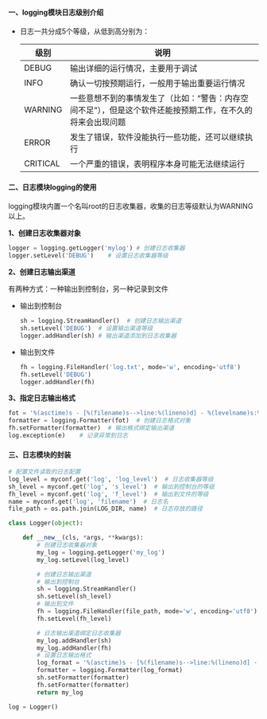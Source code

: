 #### 一、logging模块日志级别介绍

- 日志一共分成5个等级，从低到高分别为：

  | **级别** | **说明**                                                     |
  | -------- | ------------------------------------------------------------ |
  | DEBUG    | 输出详细的运行情况，主要用于调试                             |
  | INFO     | 确认一切按预期运行，一般用于输出重要运行情况                 |
  | WARNING  | 一些意想不到的事情发生了（比如：“警告：内存空间不足”），但是这个软件还能按预期工作，在不久的将来会出现问题 |
  | ERROR    | 发生了错误，软件没能执行一些功能，还可以继续执行             |
  | CRITICAL | 一个严重的错误，表明程序本身可能无法继续运行                 |

#### 二、日志模块logging的使用

logging模块内置一个名叫root的日志收集器，收集的日志等级默认为WARNING以上。

**1、创建日志收集器对象**

```python
logger = logging.getLogger('mylog')	# 创建日志收集器
logger.setLevel('DEBUG')	# 设置日志收集器等级
```

**2、创建日志输出渠道**

有两种方式：一种输出到控制台，另一种记录到文件

- 输出到控制台

  ```python
  sh = logging.StreamHandler()	# 创建日志输出渠道
  sh.setLevel('DEBUG')	# 设置输出渠道等级
  logger.addHandler(sh)	# 输出渠道添加到日志收集器
  ```

- 输出到文件

  ```python
  fh = logging.FileHandler('log.txt', mode='w', encoding='utf8')
  fh.setLevel('DEBUG')
  logger.addHandler(fh)
  ```

**3、指定日志输出格式**

```python
fot = '%(asctime)s - [%(filename)s-->line:%(lineno)d] - %(levelname)s:%(message)s'	# 日志输出的格式
formatter = logging.Formatter(fot)	# 创建日志格式对象
fh.setFormatter(formatter)	# 输出格式绑定输出渠道
log.exception(e)	# 记录异常到日志
```

#### 三、日志模块的封装

```python
# 配置文件读取的日志配置
log_level = myconf.get('log', 'log_level')  # 日志收集器等级
sh_level = myconf.get('log', 's_level')  # 输出到控制台的等级
fh_level = myconf.get('log', 'f_level')  # 输出到文件的等级
name = myconf.get('log', 'filename')  # 日志名
file_path = os.path.join(LOG_DIR, name)  # 日志存放的路径

class Logger(object):

    def __new__(cls, *args, **kwargs):
        # 创建日志收集器对象
        my_log = logging.getLogger('my_log')
        my_log.setLevel(log_level)

        # 创建日志输出渠道
        # 输出到控制台
        sh = logging.StreamHandler()
        sh.setLevel(sh_level)
        # 输出到文件
        fh = logging.FileHandler(file_path, mode='w', encoding='utf8')
        fh.setLevel(fh_level)

        # 日志输出渠道绑定日志收集器
        my_log.addHandler(sh)
        my_log.addHandler(fh)
        # 设置日志输出格式
        log_format = '%(asctime)s - [%(filename)s-->line:%(lineno)d] - %(levelname)s:%(message)s'  # 日志样式
        formatter = logging.Formatter(log_format)
        sh.setFormatter(formatter)
        fh.setFormatter(formatter)
        return my_log

log = Logger()
```



